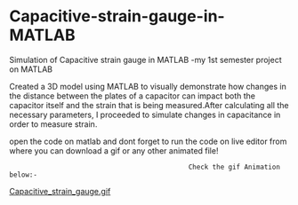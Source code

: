 # Capacitive-strain-gauge-in-MATLAB
Simulation of Capacitive strain gauge in MATLAB  -my 1st semester project on MATLAB




Created a 3D model using MATLAB to visually demonstrate how changes in the distance between the plates of a capacitor can impact both the capacitor itself and the strain that is being measured.After calculating all the necessary parameters, I proceeded to simulate changes in capacitance in order to measure strain.

open the code on matlab and dont forget to run the code on live editor from where you can download a gif or any other animated file!










                                                 Check the gif Animation below:-

[Capacitive_strain_gauge.gif](https://user-images.githubusercontent.com/130402856/232226728-02e44d1c-85ff-49ad-b19e-efe2d669d48f.gif)
